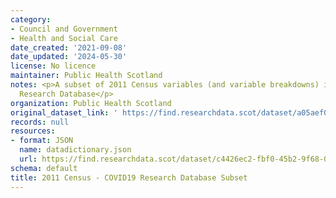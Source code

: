 ```yaml
---
category:
- Council and Government
- Health and Social Care
date_created: '2021-09-08'
date_updated: '2024-05-30'
license: No licence
maintainer: Public Health Scotland
notes: <p>A subset of 2011 Census variables (and variable breakdowns) in the COVID-19
  Research Database</p>
organization: Public Health Scotland
original_dataset_link: ' https://find.researchdata.scot/dataset/a05aef07-c3fa-4331-905a-6b6f58eac3d5'
records: null
resources:
- format: JSON
  name: datadictionary.json
  url: https://find.researchdata.scot/dataset/c4426ec2-fbf0-45b2-9f68-0477527257a0/resource/a05aef07-c3fa-4331-905a-6b6f58eac3d5/download/datadictionary.json
schema: default
title: 2011 Census - COVID19 Research Database Subset
---
```

